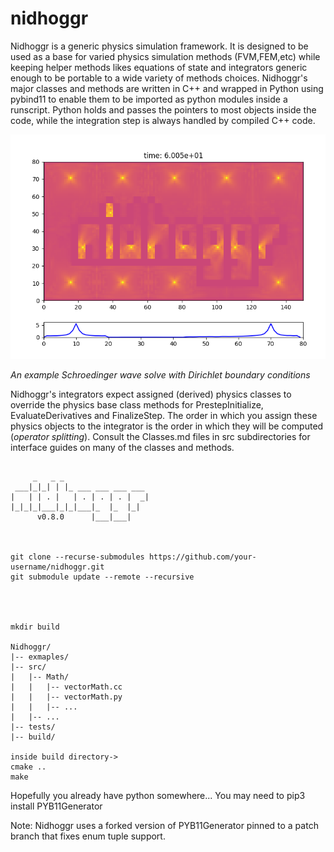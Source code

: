# nidhoggr

Nidhoggr is a generic physics simulation framework. It is designed to be used as a base for varied physics simulation methods (FVM,FEM,etc)
while keeping helper methods likes equations of state and integrators generic enough to be portable to a wide variety of 
methods choices. Nidhoggr's major classes and methods are written in C++ and wrapped in Python using pybind11 to enable them to be imported
as python modules inside a runscript. Python holds and passes the pointers to most objects inside the code, while the integration step is
always handled by compiled C++ code.


![Schroedinger Waves](examples/logo_test.png)

*An example Schroedinger wave solve with Dirichlet boundary conditions*

Nidhoggr's integrators expect assigned (derived) physics classes to override the physics base class methods for PrestepInitialize, EvaluateDerivatives and FinalizeStep. The order in which you assign these physics objects to the integrator is the order in which they will be computed (*operator splitting*). Consult the Classes.md files in src subdirectories for interface guides on many of the classes and methods.

```

     _   _ _
 ___|_|_| | |_ ___ ___ ___ ___
|   | | . |   | . | . | . |  _|
|_|_|_|___|_|_|___|_  |_  |_|
      v0.8.0      |___|___|



git clone --recurse-submodules https://github.com/your-username/nidhoggr.git
git submodule update --remote --recursive




mkdir build

Nidhoggr/
|-- exmaples/
|-- src/
|   |-- Math/
|   |   |-- vectorMath.cc
|   |   |-- vectorMath.py
|   |   |-- ...
|   |-- ...
|-- tests/
|-- build/

inside build directory->
cmake ..
make

```

Hopefully you already have python somewhere...
You may need to pip3 install PYB11Generator

Note: Nidhoggr uses a forked version of PYB11Generator pinned to a patch branch that fixes enum tuple support.
